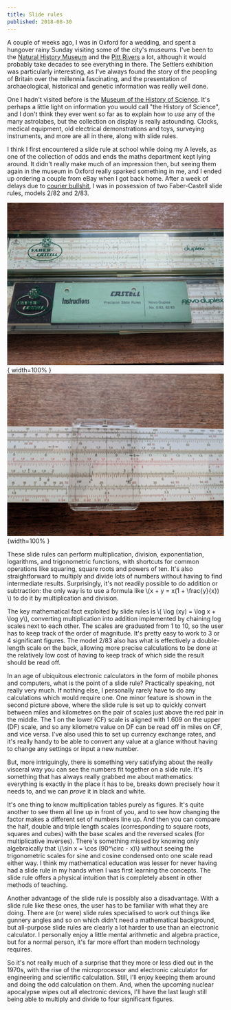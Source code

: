 ```yaml
---
title: Slide rules
published: 2018-08-30
---
```


A couple of weeks ago, I was in Oxford for a wedding, and spent a
hungover rainy Sunday visiting some of the city's museums.  I've been
to the [Natural History Museum] and the [Pitt Rivers] a lot, although
it would probably take decades to see everything in there.  The
Settlers exhibition was particularly interesting, as I've always found
the story of the peopling of Britain over the millennia fascinating,
and the presentation of archaeological, historical and genetic
information was really well done.

One I hadn't visited before is the [Museum of the History of Science].
It's perhaps a little light on information you would call "the History
of Science", and I don't think they ever went so far as to explain how
to *use* any of the many astrolabes, but the collection on display is
really astounding.  Clocks, medical equipment, old electrical
demonstrations and toys, surveying instruments, and more are all in
there, along with slide rules.

I think I first encountered a slide rule at school while doing my A
levels, as one of the collection of odds and ends the maths department
kept lying around.  It didn't really make much of an impression then,
but seeing them again in the museum in Oxford really sparked something
in me, and I ended up ordering a couple from eBay when I got back
home.  After a week of delays due to [courier bullshit], I was in
possession of two Faber-Castell slide rules, models 2/82 and 2/83.

![Slide rules in cases](/img/sliderules.jpg){ width=100% }
![Close up of slide rule model number](/img/sliderule_mileskm.jpg){width=100% }

These slide rules can perform multiplication, division,
exponentiation, logarithms, and trigonometric functions, with
shortcuts for common operations like squaring, square roots and powers
of ten.  It's also straightforward to multiply and divide lots of
numbers without having to find intermediate results.  Surprisingly,
it's not readily possible to do addition or subtraction: the only way
is to use a formula like \\(x + y = x(1 + \\frac{y}{x}) \\) to do it
by multiplication and division.

The key mathematical fact exploited by slide rules is \\( \\log (xy) =
\\log x + \\log y\\), converting multiplication into addition
implemented by chaining log scales next to each other.  The scales are
graduated from 1 to 10, so the user has to keep track of the order of
magnitude.  It's pretty easy to work to 3 or 4 significant figures.
The model 2/83 also has what is effectively a double-length scale on
the back, allowing more precise calculations to be done at the
relatively low cost of having to keep track of which side the result
should be read off.

In an age of ubiquitous electronic calculators in the form of mobile
phones and computers, what is the point of a slide rule?  Practically
speaking, not really very much.  If nothing else, I personally rarely
have to do any calculations which would require one.  One minor
feature is shown in the second picture above, where the slide rule is
set up to quickly convert between miles and kilometres on the pair of
scales just above the red pair in the middle.  The 1 on the lower (CF)
scale is aligned with 1.609 on the upper (DF) scale, and so any
kilometre value on DF can be read off in miles on CF, and vice versa.
I've also used this to set up currency exchange rates, and it's really
handy to be able to convert any value at a glance without having to
change any settings or input a new number.

But, more intriguingly, there is something very satisfying about the
really visceral way you can see the numbers fit together on a slide
rule.  It's something that has always really grabbed me about
mathematics: everything is exactly in the place it has to be, breaks
down precisely how it needs to, and we can *prove* it in black and
white.

It's one thing to know multiplication tables purely as figures.  It's
quite another to see them all line up in front of you, and to see how
changing the factor makes a different set of numbers line up.  And
then you can compare the half, double and triple length scales
(corresponding to square roots, squares and cubes) with the base
scales and the reversed scales (for multiplicative inverses).  There's
something missed by knowing only algebraically that \\(\\sin x = \\cos
(90^\\circ - x)\\) without seeing the trigonometric scales for sine
and cosine condensed onto one scale read either way.  I think my
mathematical education was lesser for never having had a slide rule in
my hands when I was first learning the concepts.  The slide rule
offers a physical intuition that is completely absent in other methods
of teaching.

Another advantage of the slide rule is possibly also a disadvantage.
With a slide rule like these ones, the user has to be familiar with
what they are doing.  There are (or were) slide rules specialised to
work out things like gunnery angles and so on which didn't need a
mathematical background, but all-purpose slide rules are clearly a lot
harder to use than an electronic calculator.  I personally enjoy a
little mental arithmetic and algebra practice, but for a normal
person, it's far more effort than modern technology requires.

So it's not really much of a surprise that they more or less died out
in the 1970s, with the rise of the microprocessor and electronic
calculator for engineering and scientific calculation.  Still, I'll
enjoy keeping them around and doing the odd calculation on them.  And,
when the upcoming nuclear apocalypse wipes out all electronic devices,
I'll have the last laugh still being able to multiply and divide to
four significant figures.

[Natural History Museum]: https://www.oumnh.ox.ac.uk/
[Pitt Rivers]: https://www.prm.ox.ac.uk/
[Museum of the History of Science]: http://www.mhs.ox.ac.uk/
[courier bullshit]: https://twitter.com/jshholland/status/1031576935342723072
